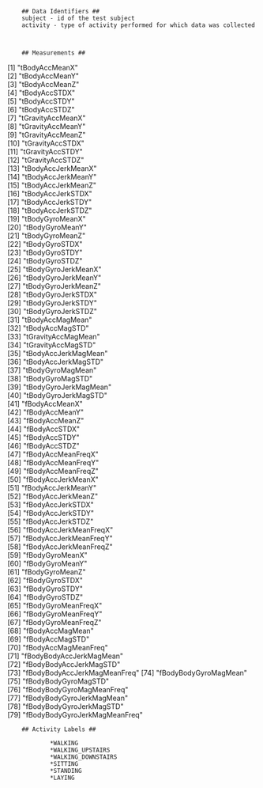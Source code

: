         ## Data Identifiers ##
        subject - id of the test subject
        activity - type of activity performed for which data was collected



        ## Measurements ##
 [1] "tBodyAccMeanX"               
 [2] "tBodyAccMeanY"               
 [3] "tBodyAccMeanZ"               
 [4] "tBodyAccSTDX"                
 [5] "tBodyAccSTDY"                
 [6] "tBodyAccSTDZ"                
 [7] "tGravityAccMeanX"            
 [8] "tGravityAccMeanY"            
 [9] "tGravityAccMeanZ"            
[10] "tGravityAccSTDX"             
[11] "tGravityAccSTDY"             
[12] "tGravityAccSTDZ"             
[13] "tBodyAccJerkMeanX"           
[14] "tBodyAccJerkMeanY"           
[15] "tBodyAccJerkMeanZ"           
[16] "tBodyAccJerkSTDX"            
[17] "tBodyAccJerkSTDY"            
[18] "tBodyAccJerkSTDZ"            
[19] "tBodyGyroMeanX"              
[20] "tBodyGyroMeanY"              
[21] "tBodyGyroMeanZ"              
[22] "tBodyGyroSTDX"               
[23] "tBodyGyroSTDY"               
[24] "tBodyGyroSTDZ"               
[25] "tBodyGyroJerkMeanX"          
[26] "tBodyGyroJerkMeanY"          
[27] "tBodyGyroJerkMeanZ"          
[28] "tBodyGyroJerkSTDX"           
[29] "tBodyGyroJerkSTDY"           
[30] "tBodyGyroJerkSTDZ"           
[31] "tBodyAccMagMean"             
[32] "tBodyAccMagSTD"              
[33] "tGravityAccMagMean"          
[34] "tGravityAccMagSTD"           
[35] "tBodyAccJerkMagMean"         
[36] "tBodyAccJerkMagSTD"          
[37] "tBodyGyroMagMean"            
[38] "tBodyGyroMagSTD"             
[39] "tBodyGyroJerkMagMean"        
[40] "tBodyGyroJerkMagSTD"         
[41] "fBodyAccMeanX"               
[42] "fBodyAccMeanY"               
[43] "fBodyAccMeanZ"               
[44] "fBodyAccSTDX"                
[45] "fBodyAccSTDY"                
[46] "fBodyAccSTDZ"                
[47] "fBodyAccMeanFreqX"           
[48] "fBodyAccMeanFreqY"           
[49] "fBodyAccMeanFreqZ"           
[50] "fBodyAccJerkMeanX"           
[51] "fBodyAccJerkMeanY"           
[52] "fBodyAccJerkMeanZ"           
[53] "fBodyAccJerkSTDX"            
[54] "fBodyAccJerkSTDY"            
[55] "fBodyAccJerkSTDZ"            
[56] "fBodyAccJerkMeanFreqX"       
[57] "fBodyAccJerkMeanFreqY"       
[58] "fBodyAccJerkMeanFreqZ"       
[59] "fBodyGyroMeanX"              
[60] "fBodyGyroMeanY"              
[61] "fBodyGyroMeanZ"              
[62] "fBodyGyroSTDX"               
[63] "fBodyGyroSTDY"               
[64] "fBodyGyroSTDZ"               
[65] "fBodyGyroMeanFreqX"          
[66] "fBodyGyroMeanFreqY"          
[67] "fBodyGyroMeanFreqZ"          
[68] "fBodyAccMagMean"             
[69] "fBodyAccMagSTD"              
[70] "fBodyAccMagMeanFreq"         
[71] "fBodyBodyAccJerkMagMean"     
[72] "fBodyBodyAccJerkMagSTD"      
[73] "fBodyBodyAccJerkMagMeanFreq" 
[74] "fBodyBodyGyroMagMean"        
[75] "fBodyBodyGyroMagSTD"         
[76] "fBodyBodyGyroMagMeanFreq"    
[77] "fBodyBodyGyroJerkMagMean"    
[78] "fBodyBodyGyroJerkMagSTD"     
[79] "fBodyBodyGyroJerkMagMeanFreq"

        ## Activity Labels ##

                *WALKING
                *WALKING_UPSTAIRS
                *WALKING_DOWNSTAIRS
                *SITTING
                *STANDING
                *LAYING